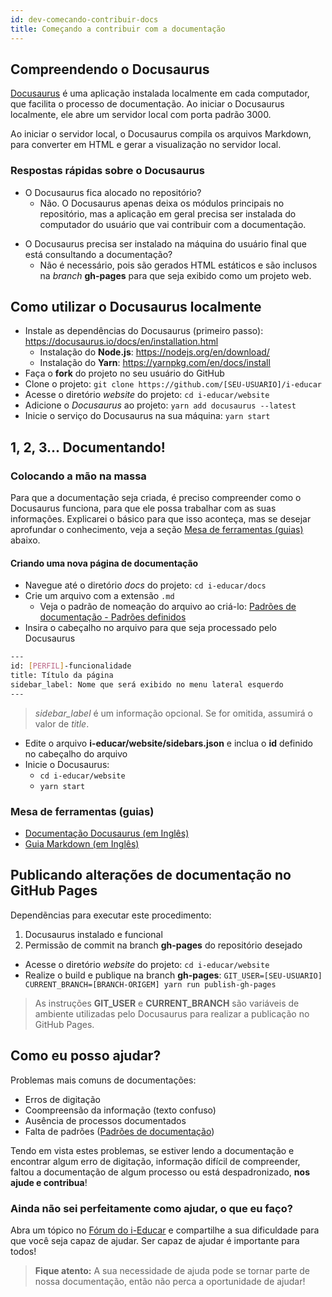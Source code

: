 ```yaml
---
id: dev-comecando-contribuir-docs
title: Começando a contribuir com a documentação
---
```


## Compreendendo o Docusaurus

[Docusaurus](https://docusaurus.io/) é uma aplicação instalada localmente em cada computador, que facilita o processo de documentação. Ao iniciar o Docusaurus localmente, ele abre um servidor local com porta padrão 3000.

Ao iniciar o servidor local, o Docusaurus compila os arquivos Markdown, para converter em HTML e gerar a visualização no servidor local.

### Respostas rápidas sobre o Docusaurus

- O Docusaurus fica alocado no repositório?
    - Não. O Docusaurus apenas deixa os módulos principais no repositório, mas a aplicação em geral precisa ser instalada do computador do usuário que vai contribuir com a documentação.

* O Docusaurus precisa ser instalado na máquina do usuário final que está consultando a documentação?
    * Não é necessário, pois são gerados HTML estáticos e são inclusos na *branch* **gh-pages** para que seja exibido como um projeto web.

## Como utilizar o Docusaurus localmente

- Instale as dependências do Docusaurus (primeiro passo): https://docusaurus.io/docs/en/installation.html
    - Instalação do **Node.js**: https://nodejs.org/en/download/
    - Instalação do **Yarn**: https://yarnpkg.com/en/docs/install
- Faça o **fork** do projeto no seu usuário do GitHub
- Clone o projeto: `git clone https://github.com/[SEU-USUARIO]/i-educar`
- Acesse o diretório *website* do projeto: `cd i-educar/website`
- Adicione o *Docusaurus* ao projeto: `yarn add docusaurus --latest`
- Inicie o serviço do Docusaurus na sua máquina: `yarn start`

## 1, 2, 3... Documentando!

### Colocando a mão na massa

Para que a documentação seja criada, é preciso compreender como o Docusaurus funciona, para que ele possa trabalhar com as suas informações. Explicarei o básico para que isso aconteça, mas se desejar aprofundar o conhecimento, veja a seção [Mesa de ferramentas (guias)](#mesa-ferramentas) abaixo.

#### Criando uma nova página de documentação

- Navegue até o diretório *docs* do projeto: `cd i-educar/docs`
- Crie um arquivo com a extensão `.md`
    - Veja o padrão de nomeação do arquivo ao criá-lo: [Padrões de documentação - Padrões definidos](dev-padroes-docs.md#padrões-definidos)
- Insira o cabeçalho no arquivo para que seja processado pelo Docusaurus
```bash
---
id: [PERFIL]-funcionalidade
title: Título da página
sidebar_label: Nome que será exibido no menu lateral esquerdo
---
```
> *sidebar_label* é um informação opcional. Se for omitida, assumirá o valor de *title*.

- Edite o arquivo **i-educar/website/sidebars.json** e inclua o **id** definido no cabeçalho do arquivo
- Inicie o Docusaurus:
    - `cd i-educar/website`
    - `yarn start`

### <a class="anchor" aria-hidden="true" id="mesa-ferramentas"></a> Mesa de ferramentas (guias)
- [Documentação Docusaurus (em Inglês)](https://docusaurus.io/docs/en/installation)
- [Guia Markdown (em Inglês)](https://www.markdownguide.org/)

## Publicando alterações de documentação no GitHub Pages

Dependẽncias para executar este procedimento:
1. Docusaurus instalado e funcional
1. Permissão de commit na branch **gh-pages** do repositório desejado

- Acesse o diretório *website* do projeto: `cd i-educar/website`
- Realize o build e publique na branch **gh-pages**: `GIT_USER=[SEU-USUARIO] CURRENT_BRANCH=[BRANCH-ORIGEM] yarn run publish-gh-pages`

> As instruções **GIT_USER** e **CURRENT_BRANCH** são variáveis de ambiente utilizadas pelo Docusaurus para realizar a publicação no GitHub Pages.

## Como eu posso ajudar?

Problemas mais comuns de documentações:
- Erros de digitação
- Coompreensão da informação (texto confuso)
- Ausência de processos documentados
- Falta de padrões ([Padrões de documentação](dev-padroes-docs.md))

Tendo em vista estes problemas, se estiver lendo a documentação e encontrar algum erro de digitação, informação difícil de compreender, faltou a documentação de algum processo ou está despadronizado, **nos ajude e contribua**!

### Ainda não sei perfeitamente como ajudar, o que eu faço?

Abra um tópico no [Fórum do i-Educar](https://forum.ieducar.org/) e compartilhe a sua dificuldade para que você seja capaz de ajudar. Ser capaz de ajudar é importante para todos!

> **Fique atento:** A sua necessidade de ajuda pode se tornar parte de nossa documentação, então não perca a oportunidade de ajudar!